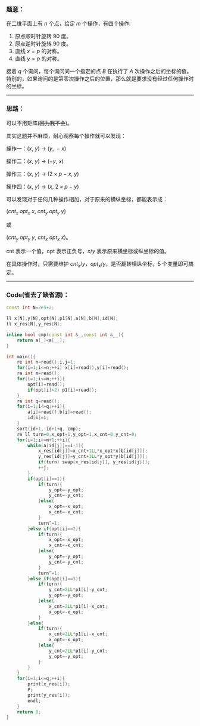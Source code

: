 ### 题意：

在二维平面上有 $n$ 个点，给定 $m$ 个操作，有四个操作:

1. 原点顺时针旋转 90 度。
2. 原点逆时针旋转 90 度。
3. 直线 $x=p$ 的对称。
4. 直线 $y=p$ 的对称。

接着 $q$ 个询问，每个询问问一个指定的点 $B$ 在执行了 $A$ 次操作之后的坐标的值。特别的，如果询问的是第零次操作之后的位置，那么就是要求没有经过任何操作时的坐标。

---

### 思路：

可以不用矩阵(~~因为我不会~~)。

其实这题并不麻烦，耐心观察每个操作就可以发现：

操作一：$(x,~y)$ $\rightarrow$ $(y,~-x)$

操作二：$(x,~y)$ $\rightarrow$ $(-y,~x)$

操作三：$(x,~y)$ $\rightarrow$ $(2\times p~-~x,~y)$

操作四：$(x,~y)$ $\rightarrow$ $(x,~2\times p~-~y)$

可以发现对于任何几种操作相加，对于原来的横纵坐标，都能表示成：

$(cnt_x~opt_x~x,~cnt_y~opt_y~y)$ 

或 

$(cnt_y~opt_y ~y,~cnt_x~opt_x~x)$。

cnt 表示一个值，opt 表示正负号，$x/y$ 表示原来横坐标或纵坐标的值。

在具体操作时，只需要维护 $cnt_x/y$，$opt_x/y$，是否翻转横纵坐标，5 个变量即可搞定。

---

### Code(省去了缺省源)：

```c++
const int N=2e5+2;

ll x[N],y[N],opt[N],p1[N],a[N],b[N],id[N];
ll x_res[N],y_res[N];

inline bool cmp(const int &_,const int &__){
	return a[_]<a[__];
}

int main(){
	re int n=read(),i,j=1;
	for(i=1;i<=n;++i) x[i]=read(),y[i]=read();
	re int m=read();
	for(i=1;i<=m;++i){
		opt[i]=read();
		if(opt[i]>2) p1[i]=read();
	}
	re int q=read();
	for(i=1;i<=q;++i){
		a[i]=read(),b[i]=read();
		id[i]=i;
	}
	sort(id+1, id+1+q, cmp);
	re ll turn=0,x_opt=1,y_opt=1,x_cnt=0,y_cnt=0;
	for(i=1;i<=m+1;++i){
		while(a[id[j]]==i-1){
			x_res[id[j]]=x_cnt+1LL*x_opt*x[b[id[j]]];
			y_res[id[j]]=y_cnt+1LL*y_opt*y[b[id[j]]];
			if(turn) swap(x_res[id[j]], y_res[id[j]]);
			++j;
		}
		if(opt[i]==1){
			if(turn){
				y_opt=-y_opt;
				y_cnt=-y_cnt;
			}else{
				x_opt=-x_opt;
				x_cnt=-x_cnt;
			}
			turn^=1;
		}else if(opt[i]==2){
			if(turn){
				x_opt=-x_opt;
				x_cnt=-x_cnt;
			}else{
				y_opt=-y_opt;
				y_cnt=-y_cnt;
			}
			turn^=1;
		}else if(opt[i]==3){
			if(turn){
				y_cnt=2LL*p1[i]-y_cnt;
				y_opt=-y_opt;
			}else{
				x_cnt=2LL*p1[i]-x_cnt;
				x_opt=-x_opt;
			}
		}else{
			if(turn){
				x_cnt=2LL*p1[i]-x_cnt;
				x_opt=-x_opt;
			}else{
				y_cnt=2LL*p1[i]-y_cnt;
				y_opt=-y_opt;
			}
		}
	}
	for(i=1;i<=q;++i){
		print(x_res[i]);
		P;
		print(y_res[i]);
		endl;
	}
	return 0;
}
```